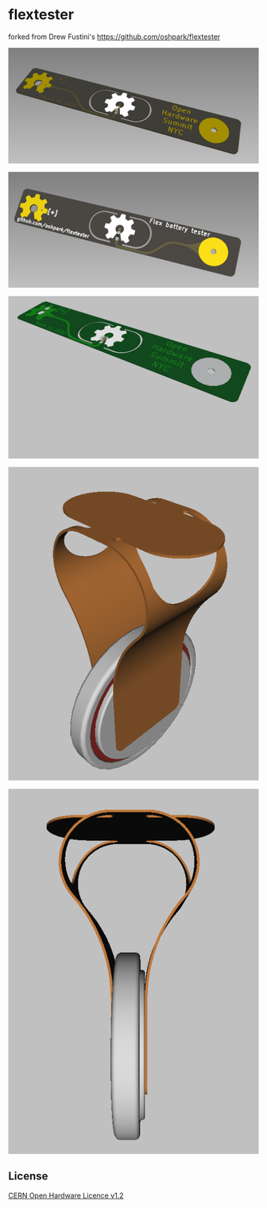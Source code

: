 # flextester
forked from Drew Fustini's https://github.com/oshpark/flextester


![flextester](https://github.com/wyolum/flextester/blob/master/renders/flex-strip-tester_01.png)

![flextester](https://github.com/wyolum/flextester/blob/master/renders/flex-strip-tester_02.png)

![flextester](https://github.com/wyolum/flextester/blob/master/renders/flex-strip-tester_03.png)

![flextester](https://github.com/wyolum/flextester/blob/master/renders/flex-strip-tester_05.png)

![flextester](https://github.com/wyolum/flextester/blob/master/renders/flex-strip-tester_06.png)


License
-------
[CERN Open Hardware Licence v1.2 ]

[CERN Open Hardware Licence v1.2 ]:http://www.ohwr.org/attachments/2388/cern_ohl_v_1_2.txt
